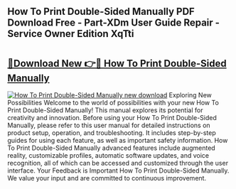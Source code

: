 ## How To Print Double-Sided Manually PDF Download Free - Part-XDm User Guide Repair - Service Owner Edition XqTti

# <h2><a href="http://cf29062.oget.top/?id=How+To+Print+Double-Sided+Manually">🔗Download New 👉🔴 How To Print Double-Sided Manually</a></h2>

[![How To Print Double-Sided Manually new download](https://i.imgur.com/5g1atiW.png)](http://cf29062.oget.top/?id=How+To+Print+Double-Sided+Manually)
Exploring New Possibilities Welcome to the world of possibilities with your new How To Print Double-Sided Manually! This manual explores its potential for creativity and innovation. Before using your How To Print Double-Sided Manually, please refer to this user manual for detailed instructions on product setup, operation, and troubleshooting. It includes step-by-step guides for using each feature, as well as important safety information. How To Print Double-Sided Manually advanced features include augmented reality, customizable profiles, automatic software updates, and voice recognition, all of which can be accessed and customized through the user interface. Your Feedback is Important How To Print Double-Sided Manually. We value your input and are committed to continuous improvement.
